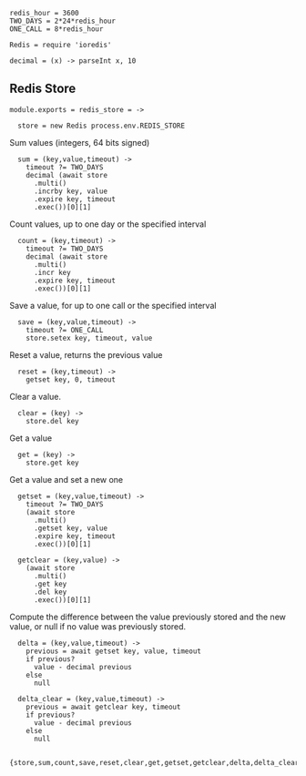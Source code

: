     redis_hour = 3600
    TWO_DAYS = 2*24*redis_hour
    ONE_CALL = 8*redis_hour

    Redis = require 'ioredis'

    decimal = (x) -> parseInt x, 10

Redis Store
-----------

    module.exports = redis_store = ->

      store = new Redis process.env.REDIS_STORE

Sum values (integers, 64 bits signed)

      sum = (key,value,timeout) ->
        timeout ?= TWO_DAYS
        decimal (await store
          .multi()
          .incrby key, value
          .expire key, timeout
          .exec())[0][1]

Count values, up to one day or the specified interval

      count = (key,timeout) ->
        timeout ?= TWO_DAYS
        decimal (await store
          .multi()
          .incr key
          .expire key, timeout
          .exec())[0][1]

Save a value, for up to one call or the specified interval

      save = (key,value,timeout) ->
        timeout ?= ONE_CALL
        store.setex key, timeout, value

Reset a value, returns the previous value

      reset = (key,timeout) ->
        getset key, 0, timeout

Clear a value.

      clear = (key) ->
        store.del key

Get a value

      get = (key) ->
        store.get key

Get a value and set a new one

      getset = (key,value,timeout) ->
        timeout ?= TWO_DAYS
        (await store
          .multi()
          .getset key, value
          .expire key, timeout
          .exec())[0][1]

      getclear = (key,value) ->
        (await store
          .multi()
          .get key
          .del key
          .exec())[0][1]

Compute the difference between the value previously stored and the new value, or null if no value was previously stored.

      delta = (key,value,timeout) ->
        previous = await getset key, value, timeout
        if previous?
          value - decimal previous
        else
          null

      delta_clear = (key,value,timeout) ->
        previous = await getclear key, timeout
        if previous?
          value - decimal previous
        else
          null

      {store,sum,count,save,reset,clear,get,getset,getclear,delta,delta_clear}
